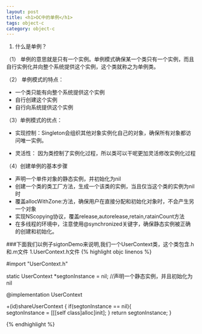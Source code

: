 ```yaml
---
layout: post
title: <h1>OC中的单例</h1>
tags: object-c
category: object-c
---
```

1. 什么是单例？

（1） 单例的意思就是只有一个实例。单例模式确保某一个类只有一个实例，而且自行实例化并向整个系统提供这个实例，这个类就称之为单例类。

（2） 单例模式的特点：
	
- 一个类只能有向整个系统提供这个实例
- 自行创建这个实例
- 自行向系统提供这个实例
 
 （3）单例模式的优点：
 		
 - 实现控制：Singleton会组织其他对象实例化自己的对象，确保所有对象都访问唯一实例。
 
 - 灵活性： 因为类控制了实例化过程，所以类可以干呢更加灵活修改实例化过程		
		
（4）创建单例的基本步骤

- 声明一个单件对象的静态实例，并初始化为nil
- 创建一个类的类工厂方法，生成一个该类的实例，当且仅当这个类的实例为nil时
- 覆盖allocWithZone:方法，确保用户在直接分配和初始化对象时，不会产生另一个对象
- 实现NScopying协议，覆盖release,autorelease,retain,ratainCount方法
- 在多线程的环境中，注意使用@synchronized关键字，确保静态实例被正确的创建和初始化。		

###下面我们以例子sigtonDemo来说明,我们一个UserContext类，这个类包含.h和.m文件
1.UserContext.h文件
{% highlight objc linenos %}

 #import  "UserContext.h"
 
 static UserContext *segtonInstance = nil; //声明一个静态实例，并且初始化为nil
 
 @implementation UserContext
 
 +(id)shareUserContext {
 	   if(segtonInstance == nil){	   
 	   	segtonInstance = [[[self class]alloc]init];
  }
 	return segtonInstance;
 }
 

{% endhighlight %}